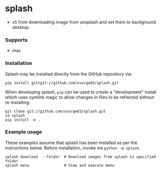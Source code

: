 
# splash 
* cli from downloading image from unsplash and set them to background 
 desktop.
  
### Supports 
  - mac

### Installation

Splash may be installed directly from the GitHub repository via:
```
pip install git+git://github.com/xsurge83/splash.git
```

When developing splash, ``pip`` can be used to create a "development" install
which uses symlink magic to allow changes in files to be reflected without
re-installing:

```
git clone git://github.com/xsurge83/splash.git
cd splash
pip install -e .
```

### Example usage

These examples assume that splash has been installed as per the instructions
below. Before installation, invoke via `python -m splash`.

```
splash download  --folder  # Download images from splash to specified folder 
splash menu                # View and execute menu 
```
